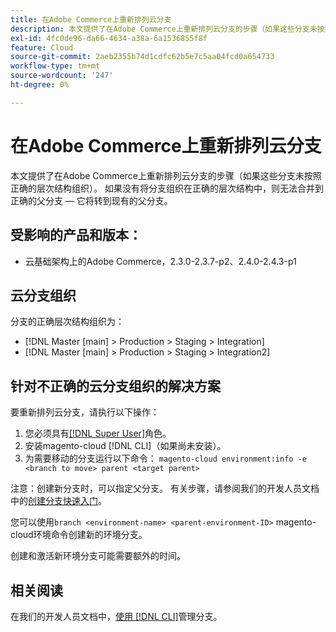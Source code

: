```yaml
---
title: 在Adobe Commerce上重新排列云分支
description: 本文提供了在Adobe Commerce上重新排列云分支的步骤（如果这些分支未按照正确的层次结构组织）。 如果没有将分支组织在正确的层次结构中，则无法合并到正确的父分支 — 它将转到现有的父分支。
exl-id: 4fc0de96-da66-4634-a38a-6a1536855f8f
feature: Cloud
source-git-commit: 2aeb2355b74d1cdfc62b5e7c5aa04fcd0a654733
workflow-type: tm+mt
source-wordcount: '247'
ht-degree: 0%

---
```


# 在Adobe Commerce上重新排列云分支

本文提供了在Adobe Commerce上重新排列云分支的步骤（如果这些分支未按照正确的层次结构组织）。 如果没有将分支组织在正确的层次结构中，则无法合并到正确的父分支 — 它将转到现有的父分支。

## 受影响的产品和版本：

* 云基础架构上的Adobe Commerce，2.3.0-2.3.7-p2、2.4.0-2.4.3-p1

## 云分支组织

分支的正确层次结构组织为：

* [!DNL Master [main] > Production > Staging > Integration]
* [!DNL Master [main] > Production > Staging > Integration2]

## 针对不正确的云分支组织的解决方案

要重新排列云分支，请执行以下操作：

1. 您必须具有[[!DNL Super User]](https://experienceleague.adobe.com/docs/commerce-cloud-service/user-guide/project/user-access.html?lang=zh-Hans)角色。
1. 安装magento-cloud [!DNL CLI]（如果尚未安装）。
1. 为需要移动的分支运行以下命令：
   `magento-cloud environment:info -e <branch to move> parent <target parent>`

注意：创建新分支时，可以指定父分支。 有关步骤，请参阅我们的开发人员文档中的[创建分支快速入门](https://experienceleague.adobe.com/zh-hans/docs/commerce-cloud-service/user-guide/develop/cli-branches)。

您可以使用`branch <environment-name> <parent-environment-ID>` magento-cloud环境命令创建新的环境分支。

创建和激活新环境分支可能需要额外的时间。

## 相关阅读

在我们的开发人员文档中，[使用 [!DNL CLI]](https://experienceleague.adobe.com/zh-hans/docs/commerce-cloud-service/user-guide/develop/cli-branches)管理分支。
